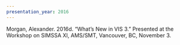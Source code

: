 ```yaml
---
presentation_year: 2016
---
```

Morgan, Alexander. 2016d. “What’s New in VIS 3.” Presented at the Workshop on SIMSSA XI, AMS/SMT, Vancouver, BC, November 3.
